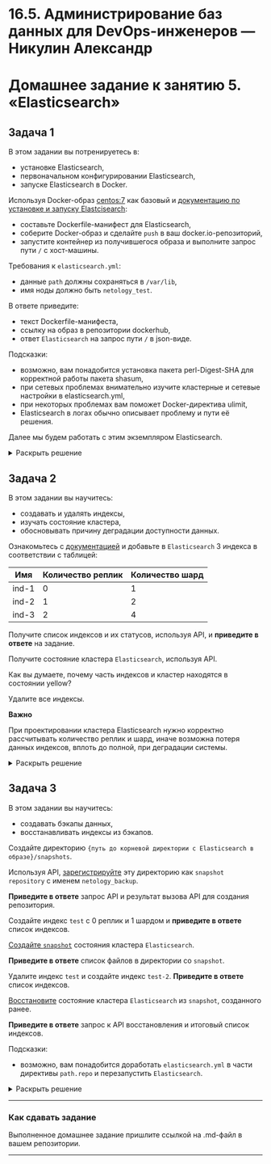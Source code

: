 # 16.5. Администрирование баз данных для DevOps-инженеров — Никулин Александр
# Домашнее задание к занятию 5. «Elasticsearch»

## Задача 1

В этом задании вы потренируетесь в:

- установке Elasticsearch,
- первоначальном конфигурировании Elasticsearch,
- запуске Elasticsearch в Docker.

Используя Docker-образ [centos:7](https://hub.docker.com/_/centos) как базовый и 
[документацию по установке и запуску Elastcisearch](https://www.elastic.co/guide/en/elasticsearch/reference/current/targz.html):

- составьте Dockerfile-манифест для Elasticsearch,
- соберите Docker-образ и сделайте `push` в ваш docker.io-репозиторий,
- запустите контейнер из получившегося образа и выполните запрос пути `/` c хост-машины.

Требования к `elasticsearch.yml`:

- данные `path` должны сохраняться в `/var/lib`,
- имя ноды должно быть `netology_test`.

В ответе приведите:

- текст Dockerfile-манифеста,
- ссылку на образ в репозитории dockerhub,
- ответ `Elasticsearch` на запрос пути `/` в json-виде.

Подсказки:

- возможно, вам понадобится установка пакета perl-Digest-SHA для корректной работы пакета shasum,
- при сетевых проблемах внимательно изучите кластерные и сетевые настройки в elasticsearch.yml,
- при некоторых проблемах вам поможет Docker-директива ulimit,
- Elasticsearch в логах обычно описывает проблему и пути её решения.

Далее мы будем работать с этим экземпляром Elasticsearch.

<details>
  <summary>Раскрыть решение</summary>

  - Docker-манифест: (elasticsearch-8.11.3-linux-x86_64.tar был скачан заранее и копируется в образ)
    ```
    FROM centos:7.9.2009

    RUN yum install perl-Digest-SHA -y
    
    WORKDIR /opt/elasticsearch
    
    COPY elasticsearch-8.8.1-linux-x86_64.tar.gz /opt/elasticsearch
    COPY elasticsearch-8.8.1-linux-x86_64.tar.gz.sha512 /opt/elasticsearch
    
    RUN shasum -a 512 -c elasticsearch-8.8.1-linux-x86_64.tar.gz.sha512
    RUN tar -xzf elasticsearch-8.8.1-linux-x86_64.tar.gz
    RUN rm elasticsearch-8.8.1-linux-x86_64.tar.gz
    
    COPY elasticsearch.yml /opt/elasticsearch/elasticsearch-8.8.1/config
    
    RUN useradd elasticsearch
    
    RUN mkdir -p "/var/lib/elasticsearch"
    RUN mkdir -p "/var/log/elasticsearch"
    RUN mkdir -p "/opt/elasticsearch/elasticsearch-8.11.3/shapshots"
    
    RUN chown -R elasticsearch:elasticsearch /opt/elasticsearch
    RUN chown -R elasticsearch:elasticsearch /var/lib/elasticsearch
    RUN chown -R elasticsearch:elasticsearch /var/log/elasticsearch
    
    USER elasticsearch
    
    WORKDIR /opt/elasticsearch/elasticsearch-8.8.1
    
    ENTRYPOINT ["./bin/elasticsearch"]

    ```
  - Ссылка на образ: https://hub.docker.com/layers/ejick007/elasticsearch/latest/images/sha256-e2ee6249bee23774e00d3a3bbdb54bec74b165d8e8f825bcdc106a31050f11b1?context=repo
  - Пример ответа: \
    ![image](https://github.com/ADNikulin/netology/assets/44374132/363eb5ab-87cf-4b3b-b989-b3cbe4f259fd)

</details>

## Задача 2

В этом задании вы научитесь:

- создавать и удалять индексы,
- изучать состояние кластера,
- обосновывать причину деградации доступности данных.

Ознакомьтесь с [документацией](https://www.elastic.co/guide/en/elasticsearch/reference/current/indices-create-index.html) 
и добавьте в `Elasticsearch` 3 индекса в соответствии с таблицей:

| Имя | Количество реплик | Количество шард |
|-----|-------------------|-----------------|
| ind-1| 0 | 1 |
| ind-2 | 1 | 2 |
| ind-3 | 2 | 4 |

Получите список индексов и их статусов, используя API, и **приведите в ответе** на задание.

Получите состояние кластера `Elasticsearch`, используя API.

Как вы думаете, почему часть индексов и кластер находятся в состоянии yellow?

Удалите все индексы.

**Важно**

При проектировании кластера Elasticsearch нужно корректно рассчитывать количество реплик и шард,
иначе возможна потеря данных индексов, вплоть до полной, при деградации системы.

<details>
  <summary>Раскрыть решение</summary>

  - Создание: \
    ![image](https://github.com/ADNikulin/netology/assets/44374132/a5da2534-1d7d-4704-9efe-1abff7613699)
  - Список: \
    ![image](https://github.com/ADNikulin/netology/assets/44374132/68778dad-8f37-42d8-8bee-b868ce40d57d)
  - Состояние кластера: \
    ![image](https://github.com/ADNikulin/netology/assets/44374132/d31d507e-56ee-4042-8159-18611f191780) \
    ![image](https://github.com/ADNikulin/netology/assets/44374132/199a6993-ebd0-46ed-857e-bda51e7731d5)
  - Состояние yellow: Указано количество реплик, но в кластере только одна нода, из-за этого по двум индексам появились нераспределенные шарды.
  - Удаление \ ![image](https://github.com/ADNikulin/netology/assets/44374132/656d9888-0385-4da0-97b1-a6483e0d9ddd)
    
</details>

## Задача 3

В этом задании вы научитесь:

- создавать бэкапы данных,
- восстанавливать индексы из бэкапов.

Создайте директорию `{путь до корневой директории с Elasticsearch в образе}/snapshots`.

Используя API, [зарегистрируйте](https://www.elastic.co/guide/en/elasticsearch/reference/current/snapshots-register-repository.html#snapshots-register-repository) 
эту директорию как `snapshot repository` c именем `netology_backup`.

**Приведите в ответе** запрос API и результат вызова API для создания репозитория.

Создайте индекс `test` с 0 реплик и 1 шардом и **приведите в ответе** список индексов.

[Создайте `snapshot`](https://www.elastic.co/guide/en/elasticsearch/reference/current/snapshots-take-snapshot.html) 
состояния кластера `Elasticsearch`.

**Приведите в ответе** список файлов в директории со `snapshot`.

Удалите индекс `test` и создайте индекс `test-2`. **Приведите в ответе** список индексов.

[Восстановите](https://www.elastic.co/guide/en/elasticsearch/reference/current/snapshots-restore-snapshot.html) состояние
кластера `Elasticsearch` из `snapshot`, созданного ранее. 

**Приведите в ответе** запрос к API восстановления и итоговый список индексов.

Подсказки:

- возможно, вам понадобится доработать `elasticsearch.yml` в части директивы `path.repo` и перезапустить `Elasticsearch`.

<details>
  <summary>Раскрыть решение</summary>
  
  - Приведите в ответе запрос API и результат вызова API для создания репозитория. \
    ![image](https://github.com/ADNikulin/netology/assets/44374132/803c4f35-f566-4a2b-a48f-7342b488cd93)
  - Создайте индекс `test` с 0 реплик и 1 шардом и **приведите в ответе** список индексов. \
    ![image](https://github.com/ADNikulin/netology/assets/44374132/0061b599-910e-4e1f-aa97-b46bb1da1167)
  - Приведите в ответе список файлов в директории со `snapshot`. \
    ![image](https://github.com/ADNikulin/netology/assets/44374132/6555a9d3-266a-4344-bf43-77a349475b64) \
    ![image](https://github.com/ADNikulin/netology/assets/44374132/5007520f-2bb3-4fe6-93fa-4f8451c55e12) \
    ![image](https://github.com/ADNikulin/netology/assets/44374132/f5f0b5e6-cc25-45ec-8dba-102c52765baf)
  - Удалите индекс `test` и создайте индекс `test-2`. **Приведите в ответе** список индексов:
    \ ![image](https://github.com/ADNikulin/netology/assets/44374132/326d3fcd-1d10-4999-8e26-c0b5a3d33bc9)
  - Восстановите состояние кластера `Elasticsearch` из `snapshot`, созданного ранее: \
    ![image](https://github.com/ADNikulin/netology/assets/44374132/3049146a-7156-40b7-b771-bd681277e657) \
    ![image](https://github.com/ADNikulin/netology/assets/44374132/bcfe5abd-01be-453a-8ff9-3c798ecdc9cf)

</details>

---

### Как cдавать задание

Выполненное домашнее задание пришлите ссылкой на .md-файл в вашем репозитории.

---
